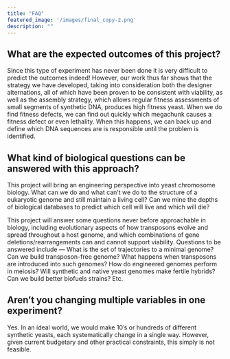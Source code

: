 ```yaml
---
title: "FAQ"
featured_image: '/images/final_copy-2.png'
description: ""
---
```


## What are the expected outcomes of this project?

Since this type of experiment has never been done it is very difficult to predict the outcomes indeed! However, our work thus far shows that the strategy we have developed, taking into consideration both the designer alternations, all of which have been proven to be consistent with viability, as well as the assembly strategy, which allows regular fitness assessments of small segments of synthetic DNA, produces high fitness yeast. When we do find fitness defects, we can find out quickly which megachunk causes a fitness defect or even lethality. When this happens, we can back up and define which DNA sequences are is responsible until the problem is identified.

## What kind of biological questions can be answered with this approach?

This project will bring an engineering perspective into yeast chromosome biology. What can we do and what can’t we do to the structure of a eukaryotic genome and still maintain a living cell? Can we mine the depths of biological databases to predict which cell will live and which will die?

This project will answer some questions never before approachable in biology, including evolutionary aspects of how transposons evolve and spread throughout a host genome, and which combinations of gene deletions/rearrangements can and cannot support viability. Questions to be answered include — What is the set of trajectories to a minimal genome? Can we build transposon-free genome? What happens when transposons are introduced into such genomes? How do engineered genomes perform in meiosis? Will synthetic and native yeast genomes make fertile hybrids?  Can we build better biofuels strains? Etc.

## Aren’t you changing multiple variables in one experiment?

Yes. In an ideal world, we would make 10’s or hundreds of different synthetic yeasts, each systematically change in a single way. However, given current budgetary and other practical constraints, this simply is not feasible.
